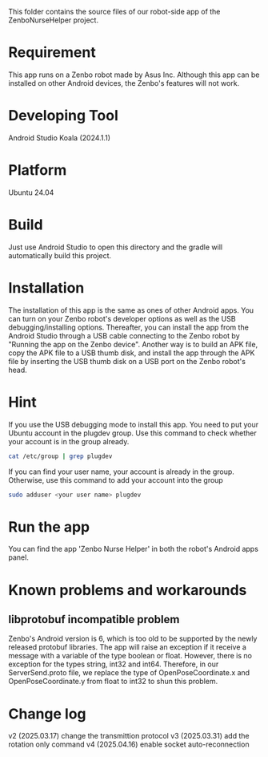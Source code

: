 This folder contains the source files of our robot-side app of the ZenboNurseHelper project.

# Requirement
This app runs on a Zenbo robot made by Asus Inc. Although this app can be installed on other Android devices, the Zenbo's features will not work.

# Developing Tool
Android Studio Koala (2024.1.1)

# Platform
Ubuntu 24.04

# Build
Just use Android Studio to open this directory and the gradle will automatically build this project.

# Installation
The installation of this app is the same as ones of other Android apps. You can turn on your Zenbo robot's developer options as well as the USB debugging/installing options. Thereafter, you can install the app from the Android Studio through a USB cable connecting to the Zenbo robot by "Running the app on the Zenbo device".
Another way is to build an APK file, copy the APK file to a USB thumb disk, and install the app through the APK file by inserting the USB thumb disk on a USB port on the Zenbo robot's head.

# Hint
If you use the USB debugging mode to install this app. You need to put your Ubuntu account in the plugdev group. Use this command to check whether your account is in the group already.
```sh
cat /etc/group | grep plugdev
```
If you can find your user name, your account is already in the group.
Otherwise, use this command to add your account into the group
```sh
sudo adduser <your user name> plugdev
```

# Run the app
You can find the app 'Zenbo Nurse Helper' in both the robot's Android apps panel.

# Known problems and workarounds
## libprotobuf incompatible problem
Zenbo's Android version is 6, which is too old to be supported by the newly released protobuf libraries. The app will raise an exception if it receive a message with a variable of the type boolean or float. However, there is no exception for the types string, int32 and int64. Therefore, in our ServerSend.proto file, we replace the type of OpenPoseCoordinate.x and OpenPoseCoordinate.y from float to int32 to shun this problem.

# Change log
v2 (2025.03.17) change the transmittion protocol
v3 (2025.03.31) add the rotation only command
v4 (2025.04.16) enable socket auto-reconnection